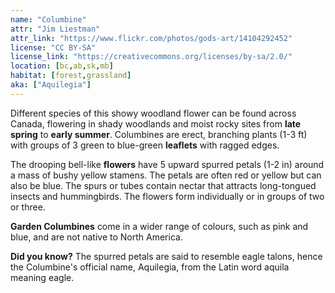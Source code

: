 ```yaml
---
name: "Columbine"
attr: "Jim Liestman"
attr_link: "https://www.flickr.com/photos/gods-art/14104292452"
license: "CC BY-SA"
license_link: "https://creativecommons.org/licenses/by-sa/2.0/"
location: [bc,ab,sk,mb]
habitat: [forest,grassland]
aka: ["Aquilegia"]
---
```

Different species of this showy woodland flower can be found across Canada, flowering  in shady woodlands and moist rocky sites from **late spring** to **early summer**. Columbines are erect, branching plants (1-3 ft) with groups of 3 green to blue-green **leaflets** with ragged edges.

The drooping bell-like **flowers** have 5 upward spurred petals (1-2 in) around a mass of bushy yellow stamens. The petals are often red or yellow but can also be blue. The spurs or tubes contain nectar that attracts long-tongued insects and hummingbirds. The flowers form individually or in groups of two or three.

**Garden Columbines** come in a wider range of colours, such as pink and blue, and are not native to North America.

**Did you know?** The spurred petals are said to resemble eagle talons, hence the Columbine's official name, Aquilegia, from the Latin word aquila meaning eagle.

